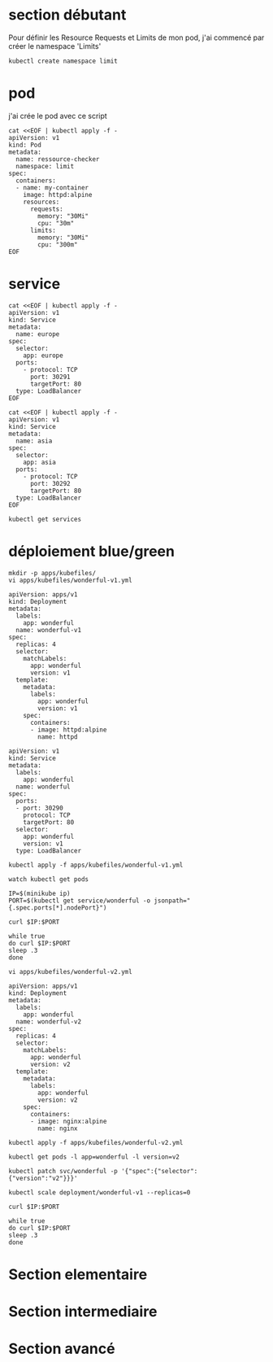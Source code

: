 # section débutant
Pour définir les Resource Requests et Limits de mon pod, j'ai commencé par créer le namespace 'Limits'
 
```
kubectl create namespace limit
```
# pod
j'ai crée le pod avec ce script

```
cat <<EOF | kubectl apply -f -
apiVersion: v1
kind: Pod
metadata:
  name: ressource-checker
  namespace: limit
spec:
  containers:
  - name: my-container
    image: httpd:alpine
    resources:
      requests:
        memory: "30Mi"
        cpu: "30m"
      limits:
        memory: "30Mi"
        cpu: "300m"
EOF
```
# service
```
cat <<EOF | kubectl apply -f -
apiVersion: v1
kind: Service
metadata:
  name: europe
spec:
  selector:
    app: europe
  ports:
    - protocol: TCP
      port: 30291
      targetPort: 80
  type: LoadBalancer
EOF
```
```
cat <<EOF | kubectl apply -f -
apiVersion: v1
kind: Service
metadata:
  name: asia
spec:
  selector:
    app: asia
  ports:
    - protocol: TCP
      port: 30292
      targetPort: 80
  type: LoadBalancer
EOF
```
```
kubectl get services
```

# déploiement blue/green
```
mkdir -p apps/kubefiles/
vi apps/kubefiles/wonderful-v1.yml
```
```
apiVersion: apps/v1
kind: Deployment
metadata:
  labels:
    app: wonderful
  name: wonderful-v1
spec:
  replicas: 4
  selector:
    matchLabels:
      app: wonderful
      version: v1
  template:
    metadata:
      labels:
        app: wonderful
        version: v1
    spec:
      containers:
      - image: httpd:alpine
        name: httpd
```
```
apiVersion: v1
kind: Service
metadata:
  labels:
    app: wonderful
  name: wonderful
spec:
  ports:
  - port: 30290
    protocol: TCP
    targetPort: 80
  selector:
    app: wonderful
    version: v1
  type: LoadBalancer
```
```
kubectl apply -f apps/kubefiles/wonderful-v1.yml
```
```
watch kubectl get pods
```
```
IP=$(minikube ip)
PORT=$(kubectl get service/wonderful -o jsonpath="{.spec.ports[*].nodePort}")
```
```
curl $IP:$PORT
```
```
while true
do curl $IP:$PORT
sleep .3
done
```
```
vi apps/kubefiles/wonderful-v2.yml
```
```
apiVersion: apps/v1
kind: Deployment
metadata:
  labels:
    app: wonderful
  name: wonderful-v2
spec:
  replicas: 4
  selector:
    matchLabels:
      app: wonderful
      version: v2
  template:
    metadata:
      labels:
        app: wonderful
        version: v2
    spec:
      containers:
      - image: nginx:alpine
        name: nginx
```
```
kubectl apply -f apps/kubefiles/wonderful-v2.yml
```
```
kubectl get pods -l app=wonderful -l version=v2
```
```
kubectl patch svc/wonderful -p '{"spec":{"selector":{"version":"v2"}}}'
```
```
kubectl scale deployment/wonderful-v1 --replicas=0
```
```
curl $IP:$PORT
```
```
while true
do curl $IP:$PORT
sleep .3
done
```







# Section elementaire 

# Section intermediaire

# Section avancé 


